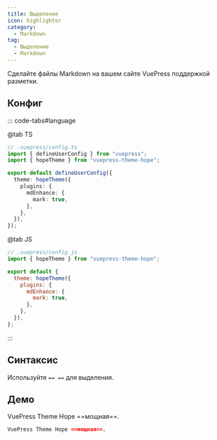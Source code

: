 ```yaml
---
title: Выделение
icon: highlighter
category:
  - Markdown
tag:
  - Выделение
  - Markdown
---
```


Сделайте файлы Markdown на вашем сайте VuePress поддержкой разметки.

<!-- more -->

## Конфиг

::: code-tabs#language

@tab TS

```ts {8-10}
// .vuepress/config.ts
import { defineUserConfig } from "vuepress";
import { hopeTheme } from "vuepress-theme-hope";

export default defineUserConfig({
  theme: hopeTheme({
    plugins: {
      mdEnhance: {
        mark: true,
      },
    },
  }),
});
```

@tab JS

```js {7-9}
// .vuepress/config.js
import { hopeTheme } from "vuepress-theme-hope";

export default {
  theme: hopeTheme({
    plugins: {
      mdEnhance: {
        mark: true,
      },
    },
  }),
};
```

:::

## Синтаксис

Используйте `== ==` для выделения.

## Демо

VuePress Theme Hope ==мощная==.

```md
VuePress Theme Hope ==мощная==.
```
